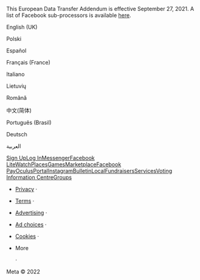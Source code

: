 This European Data Transfer Addendum is effective September 27, 2021. A list of Facebook sub-processors is available [here](https://facebook.com/legal/ads-subprocessors).

  

English (UK)

Polski

Español

Français (France)

Italiano

Lietuvių

Română

中文(简体)

Português (Brasil)

Deutsch

العربية

[Sign Up](https://www.facebook.com/reg/)[Log In](https://www.facebook.com/login/)[Messenger](https://l.facebook.com/l.php?u=https%3A%2F%2Fmessenger.com%2F&h=AT3sAXWw0S-r824n-FswdJEdKp4AmswcgoqN7utYHBUqmdPcd84TAjbYjMTJ8vbC0OADIkBqeGv5oaotrC5yZgZ_wipGsNnmthTunCv-xClL-eYu2LN0cNYc7XnV7RlIzKEmpDeXiKakYHcJvjsLcjNzfdS2ug)[Facebook Lite](https://www.facebook.com/lite/)[Watch](https://www.facebook.com/watch/)[Places](https://www.facebook.com/places/)[Games](https://www.facebook.com/games/)[Marketplace](https://www.facebook.com/marketplace/)[Facebook Pay](https://pay.facebook.com/)[Oculus](https://l.facebook.com/l.php?u=https%3A%2F%2Fwww.oculus.com%2F&h=AT3sAXWw0S-r824n-FswdJEdKp4AmswcgoqN7utYHBUqmdPcd84TAjbYjMTJ8vbC0OADIkBqeGv5oaotrC5yZgZ_wipGsNnmthTunCv-xClL-eYu2LN0cNYc7XnV7RlIzKEmpDeXiKakYHcJvjsLcjNzfdS2ug)[Portal](https://portal.facebook.com/)[Instagram](https://l.facebook.com/l.php?u=https%3A%2F%2Fwww.instagram.com%2F&h=AT3sAXWw0S-r824n-FswdJEdKp4AmswcgoqN7utYHBUqmdPcd84TAjbYjMTJ8vbC0OADIkBqeGv5oaotrC5yZgZ_wipGsNnmthTunCv-xClL-eYu2LN0cNYc7XnV7RlIzKEmpDeXiKakYHcJvjsLcjNzfdS2ug)[Bulletin](https://www.bulletin.com/)[Local](https://www.facebook.com/local/lists/245019872666104/)[Fundraisers](https://www.facebook.com/fundraisers/)[Services](https://www.facebook.com/biz/directory/)[Voting Information Centre](https://www.facebook.com/votinginformationcenter/?entry_point=c2l0ZQ%3D%3D)[Groups](https://www.facebook.com/groups/explore/)

*   [Privacy](https://www.facebook.com/privacy/explanation/) ·
*   [Terms](https://www.facebook.com/policies?ref=pf) ·
*   [Advertising](https://www.facebook.com/business/) ·
*   [Ad choices](https://www.facebook.com/help/568137493302217)   ·
*   [Cookies](https://www.facebook.com/policies/cookies/) ·
*   More
    
     ·

Meta © 2022